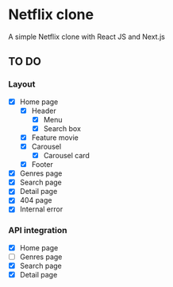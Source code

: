 # Netflix clone

A simple Netflix clone with React JS and Next.js

## TO DO

### Layout

- [x] Home page
  - [x] Header
    - [x] Menu
    - [x] Search box
  - [x] Feature movie
  - [x] Carousel
    - [x] Carousel card
  - [x] Footer
- [x] Genres page
- [x] Search page
- [x] Detail page
- [x] 404 page
- [x] Internal error

### API integration

- [x] Home page
- [ ] Genres page
- [x] Search page
- [x] Detail page